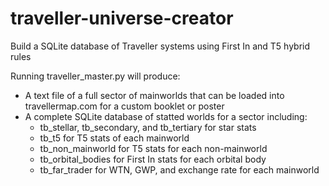 # traveller-universe-creator
Build a SQLite database of Traveller systems using First In and T5 hybrid rules

Running traveller_master.py will produce:

- A text file of a full sector of mainworlds that can be loaded into travellermap.com for a custom booklet or poster
- A complete SQLite database of statted worlds for a sector including:
	- tb_stellar, tb_secondary, and tb_tertiary for star stats
	- tb_t5 for T5 stats of each mainworld
	- tb_non_mainworld for T5 stats for each non-mainworld
	- tb_orbital_bodies for First In stats for each orbital body
	- tb_far_trader for WTN, GWP, and exchange rate for each mainworld

